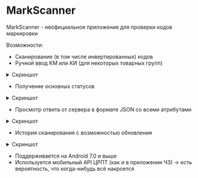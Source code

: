 # MarkScanner
MarkScanner - неофициальное приложение для проверки кодов маркировки

Возможности:
* Сканирование (в том числе инвертированных) кодов
* Ручной ввод КМ или КИ (для некоторых товарных групп)

<details>
  <summary>Скриншот</summary>
  
![image](https://user-images.githubusercontent.com/13136992/189976094-3cf290f6-9ad3-4156-afb2-97f164dd7d15.png)
</details>

* Получение основных статусов

<details>
  <summary>Скриншот</summary>
  
![image](https://user-images.githubusercontent.com/13136992/189976523-0b3390fe-5e00-4489-b0a8-0150013eb916.png)
</details>

* Просмотр ответа от сервера в формате JSON со всеми атрибутами

<details>
  <summary>Скриншот</summary>
  
![image](https://user-images.githubusercontent.com/13136992/189976690-74d8eabf-fc8e-48b0-84f1-f7079d584cdc.png)
</details>

* История сканирования с возможностью обновления

<details>
  <summary>Скриншот</summary>
  
![image](https://user-images.githubusercontent.com/13136992/189976753-6d824b23-f399-4be7-92f9-f10afd6a14dc.png)
</details>

* Поддерживается на Android 7.0 и выше
* Используется мобильный API ЦРПТ (как и в приложении ЧЗ) -> есть вероятность, что когда-нибудь всё накроется
